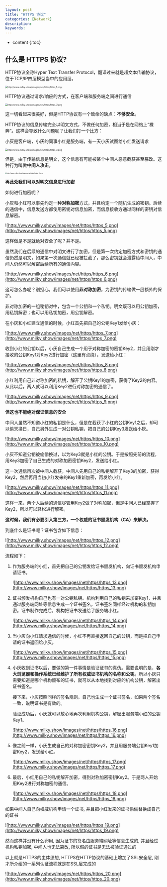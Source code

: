 ```yaml
---
layout: post
title: "HTTPS 协议"
categories: [Network]
description:
keywords:
---
```


* content
{:toc}


## 什么是 HTTPS 协议?

HTTP协议全称Hyper Text Transfer Protocol，翻译过来就是超文本传输协议，位于TCP/IP四层模型当中的应用层。

<img src="http://www.milky.show/images/net/https/https_1.png" alt="http://www.milky.show/images/net/https/https_1.png" style="zoom:50%;" />

HTTP协议通过请求/响应的方式，在客户端和服务端之间进行通信

<img src="http://www.milky.show/images/net/https/https_2.png" alt="http://www.milky.show/images/net/https/https_2.png" style="zoom: 50%;" />

这一切看起来很美好，但是HTTP协议有一个致命的缺点：**不够安全**。

HTTP协议的信息传输完全以明文方式，不做任何加密，相当于是在网络上“裸奔”。这样会导致什么问题呢？让我们打一个比方：

小灰是客户端，小灰的同事小红是服务端，有一天小灰试图给小红发送请求

<img src="http://www.milky.show/images/net/https/https_3.png" alt="http://www.milky.show/images/net/https/https_3.png" style="zoom: 50%;" />

但是，由于传输信息是明文，这个信息有可能被某个中间人恶意截获甚至篡改。这种行为叫做**中间人攻击**。

<img src="http://www.milky.show/images/net/https/https_4.png" alt="http://www.milky.show/images/net/https/https_4.png" style="zoom: 33%;" />

**再此处我们可以对明文信息进行加密**

如何进行加密呢？

小灰和小红可以事先约定一种**对称加密**方式，并且约定一个随机生成的密钥。后续的通信中，信息发送方都使用密钥对信息加密，而信息接收方通过同样的密钥对信息解密。

![http://www.milky.show/images/net/https/https_5.png](http://www.milky.show/images/net/https/https_5.png)

这样做是不是就绝对安全了呢？并不是。

虽然我们在后续的通信中对明文进行了加密，但是第一次约定加密方式和密钥的通信仍然是明文，如果第一次通信就已经被拦截了，那么密钥就会泄露给中间人，中间人仍然可以解密后续所有的通信内容。

![http://www.milky.show/images/net/https/https_6.png](http://www.milky.show/images/net/https/https_6.png)

这可怎么办呢？别担心，我们可以使用**非对称加密**，为密钥的传输做一层额外的保护。

非对称加密的一组秘钥对中，包含一个公钥和一个私钥。明文既可以用公钥加密，用私钥解密；也可以用私钥加密，用公钥解密。

在小灰和小红建立通信的时候，小红首先把自己的公钥Key1发给小灰：

![http://www.milky.show/images/net/https/https_7.png](http://www.milky.show/images/net/https/https_7.png)

收到小红的公钥以后，小灰自己生成一个用于对称加密的密钥Key2，并且用刚才接收的公钥Key1对Key2进行加密（这里有点绕），发送给小红：

![http://www.milky.show/images/net/https/https_8.png](http://www.milky.show/images/net/https/https_8.png)

小红利用自己非对称加密的私钥，解开了公钥Key1的加密，获得了Key2的内容。从此以后，两人就可以利用Key2进行对称加密的通信了。

![http://www.milky.show/images/net/https/https_9.png](http://www.milky.show/images/net/https/https_9.png)

**但这也不能绝对保证信息的安全**

中间人虽然不知道小红的私钥是什么，但是在截获了小红的公钥Key1之后，却可以偷天换日，自己另外生成一对公钥私钥，把自己的公钥Key3发送给小灰。

![http://www.milky.show/images/net/https/https_10.png](http://www.milky.show/images/net/https/https_10.png)

小灰不知道公钥被偷偷换过，以为Key3就是小红的公钥。于是按照先前的流程，用Key3加密了自己生成的对称加密密钥Key2，发送给小红。

这一次通信再次被中间人截获，中间人先用自己的私钥解开了Key3的加密，获得Key2，然后再用当初小红发来的Key1重新加密，再发给小红。

![http://www.milky.show/images/net/https/https_11.png](http://www.milky.show/images/net/https/https_11.png)

这样一来，两个人后续的通信尽管用Key2做了对称加密，但是中间人已经掌握了Key2，所以可以轻松进行解密。

**这时候，我们有必要引入第三方，一个权威的证书颁发机构（CA）来解决。**

到底什么是证书呢？证书包含如下信息：

![http://www.milky.show/images/net/https/https_12.png](http://www.milky.show/images/net/https/https_12.png)

流程如下：

1. 作为服务端的小红，首先把自己的公钥发给证书颁发机构，向证书颁发机构申请证书。

	![http://www.milky.show/images/net/https/https_13.png](http://www.milky.show/images/net/https/https_13.png)

2. 证书颁发机构自己也有一对公钥私钥。机构利用自己的私钥来加密Key1，并且通过服务端网址等信息生成一个证书签名，证书签名同样经过机构的私钥加密。证书制作完成后，机构把证书发送给了服务端小红。

	![http://www.milky.show/images/net/https/https_14.png](http://www.milky.show/images/net/https/https_14.png)

3. 当小灰向小红请求通信的时候，小红不再直接返回自己的公钥，而是把自己申请的证书返回给小灰。

	![http://www.milky.show/images/net/https/https_15.png](http://www.milky.show/images/net/https/https_15.png)

3. 小灰收到证书以后，要做的第一件事情是验证证书的真伪。需要说明的是，**各大浏览器和操作系统已经维护了所有权威证书机构的名称和公钥**。所以小灰只需要知道是哪个机构颁布的证书，就可以从本地找到对应的机构公钥，解密出证书签名。

	接下来，小灰按照同样的签名规则，自己也生成一个证书签名，如果两个签名一致，说明证书是有效的。

	验证成功后，小灰就可以放心地再次利用机构公钥，解密出服务端小红的公钥Key1。

	![http://www.milky.show/images/net/https/https_16.png](http://www.milky.show/images/net/https/https_16.png)

3. 像之前一样，小灰生成自己的对称加密密钥Key2，并且用服务端公钥Key1加密Key2，发送给小红。

	![http://www.milky.show/images/net/https/https_17.png](http://www.milky.show/images/net/https/https_17.png)

3. 最后，小红用自己的私钥解开加密，得到对称加密密钥Key2。于是两人开始用Key2进行对称加密的通信。

	![http://www.milky.show/images/net/https/https_18.png](http://www.milky.show/images/net/https/https_18.png)

如果中间人自己向权威机构申请一个证书, 并且把小红发来的证书偷偷替换成自己的证书

![http://www.milky.show/images/net/https/https_19.png](http://www.milky.show/images/net/https/https_19.png)

然而这样并没有什么卵用, 因为证书的签名由服务端网址等信息生成的, 并且经过机构私钥加密, 中间人也无法篡改, 所以假的证书是无法被验证通过的



以上就是HTTPS的主体思想, HTTPS在HTTP协议的基础上增加了SSL安全层, 刚才所介绍的一系列认证流程就是在SSL层完成的

![http://www.milky.show/images/net/https/https_20.png](http://www.milky.show/images/net/https/https_20.png)